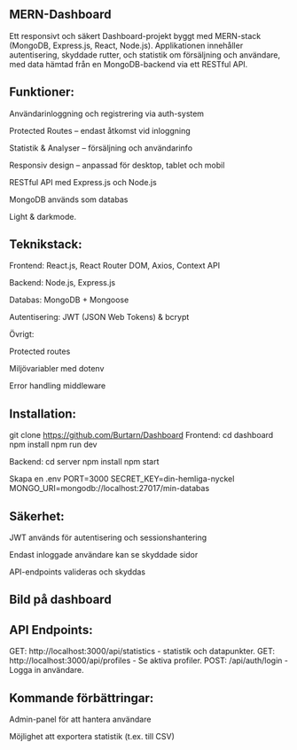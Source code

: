 ## MERN-Dashboard

Ett responsivt och säkert Dashboard-projekt byggt med MERN-stack (MongoDB, Express.js, React, Node.js). Applikationen innehåller autentisering, skyddade rutter, och statistik om försäljning och användare, med data hämtad från en MongoDB-backend via ett RESTful API.

## Funktioner:

Användarinloggning och registrering via auth-system

Protected Routes – endast åtkomst vid inloggning

Statistik & Analyser – försäljning och användarinfo

Responsiv design – anpassad för desktop, tablet och mobil

RESTful API med Express.js och Node.js

MongoDB används som databas

Light & darkmode.

## Teknikstack:

Frontend: React.js, React Router DOM, Axios, Context API

Backend: Node.js, Express.js

Databas: MongoDB + Mongoose

Autentisering: JWT (JSON Web Tokens) & bcrypt

Övrigt:

Protected routes

Miljövariabler med dotenv

Error handling middleware

## Installation:

git clone https://github.com/Burtarn/Dashboard
Frontend:
cd dashboard
npm install
npm run dev

Backend:
cd server
npm install
npm start

Skapa en .env
PORT=3000
SECRET_KEY=din-hemliga-nyckel
MONGO_URI=mongodb://localhost:27017/min-databas

## Säkerhet:

JWT används för autentisering och sessionshantering

Endast inloggade användare kan se skyddade sidor

API-endpoints valideras och skyddas

## Bild på dashboard


## API Endpoints:

GET: http://localhost:3000/api/statistics - statistik och datapunkter.
GET: http://localhost:3000/api/profiles - Se aktiva profiler.
POST:  /api/auth/login - Logga in användare.

## Kommande förbättringar:

Admin-panel för att hantera användare

Möjlighet att exportera statistik (t.ex. till CSV)











